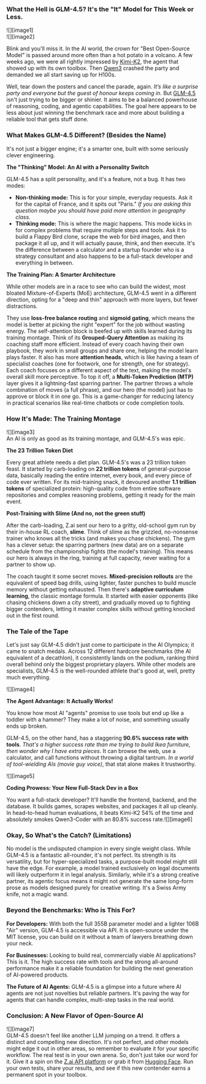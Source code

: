 ### **What the Hell is GLM-4.5? It's the "It" Model for This Week or Less.**

![][image1]  
![][image2]

Blink and you'll miss it. In the AI world, the crown for "Best Open-Source Model" is passed around more often than a hot potato in a volcano. A few weeks ago, we were all rightly impressed by [Kimi-K2](https://medium.com/@deudney/kimi-k2-the-agentic-ai-that-showed-up-with-a-toolbox-4ffcbf890db0), the agent that showed up with its own toolbox. Then [Qwen3](https://medium.com/@deudney/qwen3-just-crashed-the-party-ae6136b68a04) crashed the party and demanded we all start saving up for H100s.

Well, tear down the posters and cancel the parade, again. *It’s like a surprise party and everyone but the guest of honour keeps coming in.* But [GLM-4.5](https://z.ai/blog/glm-4.5) isn't just trying to be bigger or shinier. It aims to be a balanced powerhouse of reasoning, coding, and agentic capabilities. The goal here appears to be less about just winning the benchmark race and more about building a reliable tool that gets stuff done.

### **What Makes GLM-4.5 Different? (Besides the Name)**

It's not just a bigger engine; it's a smarter one, built with some seriously clever engineering.

**The "Thinking" Model: An AI with a Personality Switch**

GLM-4.5 has a split personality, and it's a feature, not a bug. It has two modes:

* **Non-thinking mode:** This is for your simple, everyday requests. Ask it for the capital of France, and it spits out "Paris." *If you are asking this question maybe you should have paid more attention in geography class.*  
* **Thinking mode:** This is where the magic happens. This mode kicks in for complex problems that require multiple steps and tools. Ask it to build a Flappy Bird clone, scrape the web for bird images, and then package it all up, and it will actually pause, think, and then execute. It's the difference between a calculator and a startup founder who is a strategy consultant and also happens to be a full-stack developer and everything in between.

**The Training Plan: A Smarter Architecture**

While other models are in a race to see who can build the widest, most bloated Mixture-of-Experts (MoE) architecture, GLM-4.5 went in a different direction, opting for a "deep and thin" approach with more layers, but fewer distractions.

They use **loss-free balance routing** and **sigmoid gating**, which means the model is better at picking the right "expert" for the job without wasting energy. The self-attention block is beefed up with skills learned during its training montage. Think of its **Grouped-Query Attention** as making its coaching staff more efficient. Instead of every coach having their own playbook, they work in small groups and share one, helping the model learn plays faster. It also has more **attention heads**, which is like having a team of specialist coaches (one for footwork, one for strength, one for strategy). Each coach focuses on a different aspect of the text, making the model's overall skill more perceptive. To top it off, a **Multi-Token Prediction (MTP)** layer gives it a lightning-fast sparring partner. The partner throws a whole combination of moves (a full phrase), and our hero (the model) just has to approve or block it in one go. This is a game-changer for reducing latency in practical scenarios like real-time chatbots or code completion tools.

### **How It's Made: The Training Montage**

![][image3]  
An AI is only as good as its training montage, and GLM-4.5's was epic.

**The 23 Trillion Token Diet**

Every great athlete needs a diet plan. GLM-4.5's was a 23 trillion token feast. It started by carb-loading on **22 trillion tokens** of general-purpose data, basically reading the entire internet, every book, and every piece of code ever written. For its mid-training snack, it devoured another **1.1 trillion tokens** of specialized protein: high-quality code from entire software repositories and complex reasoning problems, getting it ready for the main event.

**Post-Training with Slime (And no, not the green stuff)**

After the carb-loading, Z.ai sent our hero to a gritty, old-school gym run by their in-house RL coach, **slime**. Think of slime as the grizzled, no-nonsense trainer who knows all the tricks (and makes you chase chickens). The gym has a clever setup: the sparring partners (new data) are on a separate schedule from the championship fights (the model's training). This means our hero is always in the ring, training at full capacity, never waiting for a partner to show up.

The coach taught it some secret moves. **Mixed-precision rollouts** are the equivalent of speed bag drills, using lighter, faster punches to build muscle memory without getting exhausted. Then there's **adaptive curriculum learning**, the classic montage formula. It started with easier opponents (like chasing chickens down a city street), and gradually moved up to fighting bigger contenders, letting it master complex skills without getting knocked out in the first round.

### **The Tale of the Tape**

Let's just say GLM-4.5 didn't just come to participate in the AI Olympics; it came to snatch medals. Across 12 different hardcore benchmarks (the AI equivalent of a decathlon), it consistently lands on the podium, ranking third overall behind only the biggest proprietary players. While other models are specialists, GLM-4.5 is the well-rounded athlete that's good at, well, pretty much everything.

![][image4]

**The Agent Advantage: It Actually Works\!**

You know how most AI "agents" promise to use tools but end up like a toddler with a hammer? They make a lot of noise, and something usually ends up broken.

GLM-4.5, on the other hand, has a staggering **90.6% success rate with tools**. *That's a higher success rate than me trying to build Ikea furniture, then wonder why I have extra pieces*. It can browse the web, use a calculator, and call functions without throwing a digital tantrum. *In a world of tool-wielding AIs (movie guy voice)*, that stat alone makes it trustworthy.

![][image5]

**Coding Prowess: Your New Full-Stack Dev in a Box**

You want a full-stack developer? It'll handle the frontend, backend, and the database. It builds games, scrapes websites, and packages it all up cleanly. In head-to-head human evaluations, it beats Kimi-K2 54% of the time and absolutely smokes Qwen3-Coder with an 80.8% success rate.![][image6]

### **Okay, So What's the Catch? (Limitations)**

No model is the undisputed champion in every single weight class. While GLM-4.5 is a fantastic all-rounder, it's not perfect. Its strength is its versatility, but for hyper-specialized tasks, a purpose-built model might still have the edge. For example, a model trained exclusively on legal documents will likely outperform it in legal analysis. Similarly, while it's a strong creative partner, its agentic focus means it might not generate the same long-form prose as models designed purely for creative writing. It's a Swiss Army knife, not a magic wand.

### **Beyond the Benchmarks: Who is This For?**

**For Developers:** With both the full 355B parameter model and a lighter 106B "Air" version, GLM-4.5 is accessible via API. It is open-source under the MIT license, you can build on it without a team of lawyers breathing down your neck.

**For Businesses:** Looking to build real, commercially viable AI applications? This is it. The high success rate with tools and the strong all-around performance make it a reliable foundation for building the next generation of AI-powered products.

**The Future of AI Agents:** GLM-4.5 is a glimpse into a future where AI agents are not just novelties but reliable partners. It's paving the way for agents that can handle complex, multi-step tasks in the real world.

### **Conclusion: A New Flavor of Open-Source AI**

![][image7]  
GLM-4.5 doesn't feel like another LLM jumping on a trend. It offers a distinct and compelling new direction. It's not perfect, and other models might edge it out in other areas, so remember to evaluate it for your specific workflow. The real test is in your own arena. So, don't just take our word for it. Give it a spin on the [Z.ai API platform](https://z.ai/blog/glm-4.5) or grab it from [Hugging Face](https://huggingface.co/zai-org/GLM-4.5). Run your own tests, share your results, and see if this new contender earns a permanent spot in your toolbox.
